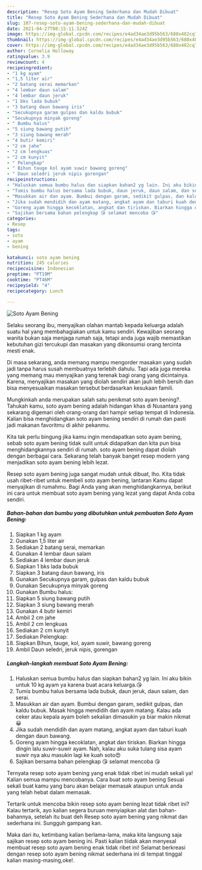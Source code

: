 ```yaml
---
description: "Resep Soto Ayam Bening Sederhana dan Mudah Dibuat"
title: "Resep Soto Ayam Bening Sederhana dan Mudah Dibuat"
slug: 107-resep-soto-ayam-bening-sederhana-dan-mudah-dibuat
date: 2021-04-27T08:15:11.524Z
image: https://img-global.cpcdn.com/recipes/e4ad34ae3d95b563/680x482cq70/soto-ayam-bening-foto-resep-utama.jpg
thumbnail: https://img-global.cpcdn.com/recipes/e4ad34ae3d95b563/680x482cq70/soto-ayam-bening-foto-resep-utama.jpg
cover: https://img-global.cpcdn.com/recipes/e4ad34ae3d95b563/680x482cq70/soto-ayam-bening-foto-resep-utama.jpg
author: Cornelia Holloway
ratingvalue: 3.9
reviewcount: 4
recipeingredient:
- "1 kg ayam"
- "1,5 liter air"
- "2 batang serai memarkan"
- "4 lembar daun salam"
- "4 lembar daun jeruk"
- "1 bks lada bubuk"
- "3 batang daun bawang iris"
- "Secukupnya garam gulpas dan kaldu bubuk"
- "Secukupnya minyak goreng"
- " Bumbu halus"
- "5 siung bawang putih"
- "3 siung bawang merah"
- "4 butir kemiri"
- "2 cm jahe"
- "2 cm lengkuas"
- "2 cm kunyit"
- " Pelengkap"
- " Bihun tauge kol ayam suwir bawang goreng"
- " Daun seledri jeruk nipis gorengan"
recipeinstructions:
- "Haluskan semua bumbu halus dan siapkan bahan2 yg lain. Ini aku bikin untuk 10 kg ayam ya karena buat acara keluarga.😘"
- "Tumis bumbu halus bersama lada bubuk, daun jeruk, daun salam, dan serai."
- "Masukkan air dan ayam. Bumbui dengan garam, sedikit gulpas, dan kaldu bubuk. Masak hingga mendidih dan ayam matang. Kalau ada ceker atau kepala ayam boleh sekalian dimasukin ya biar makin nikmat😀"
- "Jika sudah mendidih dan ayam matang, angkat ayam dan taburi kuah dengan daun bawang."
- "Goreng ayam hingga kecoklatan, angkat dan tiriskan. Biarkan hingga dingin lalu suwir-suwir ayam. Nah, kalau aku suka tulang sisa ayam suwir nya aku masukin lagi ke kuah soto😍"
- "Sajikan bersama bahan pelengkap 😘 selamat mencoba 😘"
categories:
- Resep
tags:
- soto
- ayam
- bening

katakunci: soto ayam bening 
nutrition: 245 calories
recipecuisine: Indonesian
preptime: "PT19M"
cooktime: "PT46M"
recipeyield: "4"
recipecategory: Lunch

---
```



![Soto Ayam Bening](https://img-global.cpcdn.com/recipes/e4ad34ae3d95b563/680x482cq70/soto-ayam-bening-foto-resep-utama.jpg)

Selaku seorang ibu, menyajikan olahan mantab kepada keluarga adalah suatu hal yang membahagiakan untuk kamu sendiri. Kewajiban seorang  wanita bukan saja menjaga rumah saja, tetapi anda juga wajib memastikan kebutuhan gizi tercukupi dan masakan yang dikonsumsi orang tercinta mesti enak.

Di masa  sekarang, anda memang mampu mengorder masakan yang sudah jadi tanpa harus susah membuatnya terlebih dahulu. Tapi ada juga mereka yang memang mau menyajikan yang terenak bagi orang yang dicintainya. Karena, menyajikan masakan yang diolah sendiri akan jauh lebih bersih dan bisa menyesuaikan masakan tersebut berdasarkan kesukaan famili. 



Mungkinkah anda merupakan salah satu penikmat soto ayam bening?. Tahukah kamu, soto ayam bening adalah hidangan khas di Nusantara yang sekarang digemari oleh orang-orang dari hampir setiap tempat di Indonesia. Kalian bisa menghidangkan soto ayam bening sendiri di rumah dan pasti jadi makanan favoritmu di akhir pekanmu.

Kita tak perlu bingung jika kamu ingin mendapatkan soto ayam bening, sebab soto ayam bening tidak sulit untuk didapatkan dan kita pun bisa menghidangkannya sendiri di rumah. soto ayam bening dapat diolah dengan berbagai cara. Sekarang telah banyak banget resep modern yang menjadikan soto ayam bening lebih lezat.

Resep soto ayam bening juga sangat mudah untuk dibuat, lho. Kita tidak usah ribet-ribet untuk membeli soto ayam bening, lantaran Kamu dapat menyajikan di rumahmu. Bagi Anda yang akan menghidangkannya, berikut ini cara untuk membuat soto ayam bening yang lezat yang dapat Anda coba sendiri.

<!--inarticleads1-->

##### Bahan-bahan dan bumbu yang dibutuhkan untuk pembuatan Soto Ayam Bening:

1. Siapkan 1 kg ayam
1. Gunakan 1,5 liter air
1. Sediakan 2 batang serai, memarkan
1. Gunakan 4 lembar daun salam
1. Sediakan 4 lembar daun jeruk
1. Siapkan 1 bks lada bubuk
1. Siapkan 3 batang daun bawang, iris
1. Gunakan Secukupnya garam, gulpas dan kaldu bubuk
1. Gunakan Secukupnya minyak goreng
1. Gunakan  Bumbu halus:
1. Siapkan 5 siung bawang putih
1. Siapkan 3 siung bawang merah
1. Gunakan 4 butir kemiri
1. Ambil 2 cm jahe
1. Ambil 2 cm lengkuas
1. Sediakan 2 cm kunyit
1. Sediakan  Pelengkap:
1. Siapkan  Bihun, tauge, kol, ayam suwir, bawang goreng
1. Ambil  Daun seledri, jeruk nipis, gorengan




<!--inarticleads2-->

##### Langkah-langkah membuat Soto Ayam Bening:

1. Haluskan semua bumbu halus dan siapkan bahan2 yg lain. Ini aku bikin untuk 10 kg ayam ya karena buat acara keluarga.😘
1. Tumis bumbu halus bersama lada bubuk, daun jeruk, daun salam, dan serai.
1. Masukkan air dan ayam. Bumbui dengan garam, sedikit gulpas, dan kaldu bubuk. Masak hingga mendidih dan ayam matang. Kalau ada ceker atau kepala ayam boleh sekalian dimasukin ya biar makin nikmat😀
1. Jika sudah mendidih dan ayam matang, angkat ayam dan taburi kuah dengan daun bawang.
1. Goreng ayam hingga kecoklatan, angkat dan tiriskan. Biarkan hingga dingin lalu suwir-suwir ayam. Nah, kalau aku suka tulang sisa ayam suwir nya aku masukin lagi ke kuah soto😍
1. Sajikan bersama bahan pelengkap 😘 selamat mencoba 😘




Ternyata resep soto ayam bening yang enak tidak ribet ini mudah sekali ya! Kalian semua mampu mencobanya. Cara buat soto ayam bening Sesuai sekali buat kamu yang baru akan belajar memasak ataupun untuk anda yang telah hebat dalam memasak.

Tertarik untuk mencoba bikin resep soto ayam bening lezat tidak ribet ini? Kalau tertarik, ayo kalian segera buruan menyiapkan alat dan bahan-bahannya, setelah itu buat deh Resep soto ayam bening yang nikmat dan sederhana ini. Sungguh gampang kan. 

Maka dari itu, ketimbang kalian berlama-lama, maka kita langsung saja sajikan resep soto ayam bening ini. Pasti kalian tiidak akan menyesal membuat resep soto ayam bening enak tidak ribet ini! Selamat berkreasi dengan resep soto ayam bening nikmat sederhana ini di tempat tinggal kalian masing-masing,oke!.

